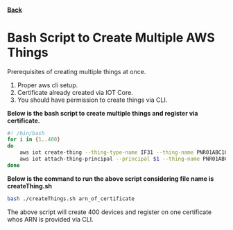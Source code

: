 #### [Back](./README.md)

# Bash Script to Create Multiple AWS Things

Prerequisites of creating multiple things at once.

1. Proper aws cli setup.
2. Certificate already created via IOT Core.
3. You should have permission to create things via CLI.

**Below is the bash script to create multiple things and register via certificate.**

```bash
#! /bin/bash
for i in {1..400}
do
    aws iot create-thing --thing-type-name IF31 --thing-name PNR01ABC1000$i
    aws iot attach-thing-principal --principal $1 --thing-name PNR01ABC1000$i
done
```

**Below is the command to run the above script considering file name is createThing.sh**

```bash
bash ./createThings.sh arn_of_certificate
```

The above script will create 400 devices and register on one certificate whos ARN is provided via CLI.